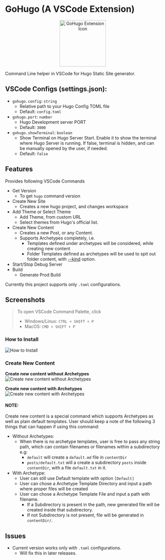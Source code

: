 # GoHugo (A VSCode Extension)

<div align="center">
  <img
  src="https://user-images.githubusercontent.com/11786283/113192452-669b8400-927c-11eb-8510-69def7bcb6d3.png"
  height="150"
  alt="GoHugo Extension Icon" />
</div>

Command Line helper in VSCode for Hugo Static Site generator.

## VSCode Configs (settings.json):

- `gohugo.config`: `string`
  - Relative path to your Hugo Config TOML file
  - Default: `config.toml`
- `gohugo.port`: `number`
  - Hugo Development server PORT
  - Default: `3000`
- `gohugo.showTerminal`: `boolean`
  - Show Terminal on Hugo Server Start. Enable it to show the terminal
    where Hugo Server is running. If false, terminal is hidden, and can
    be manually opened by the user, if needed.
  - Default: `false`

## Features

Provides following VSCode Commands

- Get Version
  - To get `hugo` command version
- Create New Site
  - Creates a new hugo project, and changes
    workspace
- Add Theme or Select Theme
  - Add Theme, from custom URL
  - Select themes from Hugo's official list.
- Create New Content
  - Creates a new Post, or any Content.
  - Supports Archetypes completely, i.e.
    - Templates defined under archetypes will be considered, while creating new content
    - Folder Templates defined as archetypes will be used to
      spit out folder content, with [--kind](https://gohugo.io/content-management/archetypes/#directory-based-archetypes) option.
- Start/Stop Debug Server
- Build
  - Generate Prod Build

Currently this project supports only `.toml`
configurations.

## Screenshots

> To open VSCode Command Palette, click
> - Windows/Linux: `CTRL + SHIFT + P`
> - MacOS: `CMD + SHIFT + P`

### How to Install
![How to Install](https://user-images.githubusercontent.com/11786283/113466924-28a98600-945d-11eb-903f-1a71160b3476.gif)


### Create New Content

__Create new content without Archetypes__
![Create new content without Archetypes](https://user-images.githubusercontent.com/11786283/127490969-e607b956-df68-4295-9b38-f6c70d51c4d1.gif)

__Create new content with Archetypes__
![Create new content with Archetypes](https://user-images.githubusercontent.com/11786283/127491034-75828593-795e-4cd3-a16a-75b391a1967f.gif)

#### NOTE:
Create new content is a special command which supports Archetypes as well as plain default templates.
User should keep a note of the following 3 things that can happen if using this command:

- Without Archetypes:
  - When there is no archetype templates, user is free to pass any string path, which can
    contain filenames or filenames within a subdirectory e.g:
    - `default` will create a `default.md` file in `contentDir`
    - `posts/default.txt` will a create a subdirectory `posts` inside `contentDir`, with a file `default.txt` in it.
- With Archetype:
  - User can still use Default template with option `[Default]`
  - User can chose a Archetype Template Directory and input a path where proper files will be created
  - User can chose a Archetype Template File and input a path with filename.
    - If a Subdirectory is present in the path, new generated file will be created inside that subdirectory.
    - If not Subdirectory is not present, file will be generated in `contentDir/`.

## Issues

- Current version works only with `.toml` configurations.
  - Will fix this in later releases.

